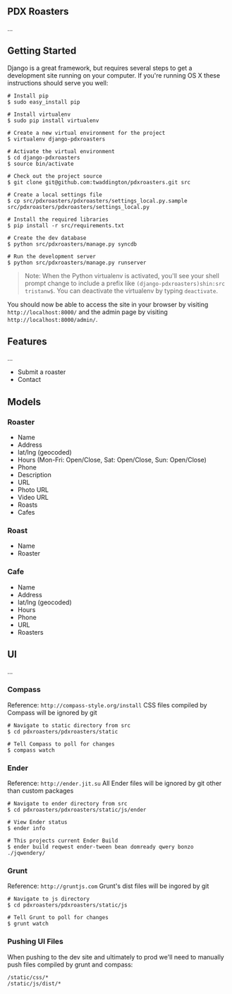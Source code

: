## PDX Roasters

...

## Getting Started

Django is a great framework, but requires several steps to get a development
site running on your computer. If you're running OS X these instructions should
serve you well:

    # Install pip
    $ sudo easy_install pip

    # Install virtualenv
    $ sudo pip install virtualenv

    # Create a new virtual environment for the project
    $ virtualenv django-pdxroasters

    # Activate the virtual environment
    $ cd django-pdxroasters
    $ source bin/activate

    # Check out the project source
    $ git clone git@github.com:twaddington/pdxroasters.git src

    # Create a local settings file
    $ cp src/pdxroasters/pdxroasters/settings_local.py.sample src/pdxroasters/pdxroasters/settings_local.py

    # Install the required libraries
    $ pip install -r src/requirements.txt

    # Create the dev database
    $ python src/pdxroasters/manage.py syncdb

    # Run the development server
    $ python src/pdxroasters/manage.py runserver

> Note: When the Python virtualenv is activated, you'll see your shell prompt
> change to include a prefix like `(django-pdxroasters)shin:src tristanw$`.
> You can deactivate the virtualenv by typing `deactivate`.

You should now be able to access the site in your browser by visiting
`http://localhost:8000/` and the admin page by visiting `http://localhost:8000/admin/`.

## Features

...

- Submit a roaster
- Contact

## Models

### Roaster

- Name
- Address
- lat/lng (geocoded)
- Hours (Mon-Fri: Open/Close, Sat: Open/Close, Sun: Open/Close)
- Phone
- Description
- URL
- Photo URL
- Video URL
- Roasts
- Cafes

### Roast

- Name
- Roaster

### Cafe

- Name
- Address
- lat/lng (geocoded)
- Hours
- Phone
- URL
- Roasters

## UI

...

### Compass

Reference: `http://compass-style.org/install`
CSS files compiled by Compass will be ignored by git

    # Navigate to static directory from src
    $ cd pdxroasters/pdxroasters/static
    
    # Tell Compass to poll for changes
    $ compass watch
    
### Ender

Reference: `http://ender.jit.su`
All Ender files will be ignored by git other than custom packages

    # Navigate to ender directory from src
    $ cd pdxroasters/pdxroasters/static/js/ender
    
    # View Ender status
    $ ender info
    
    # This projects current Ender Build
    $ ender build reqwest ender-tween bean domready qwery bonzo ./jqwendery/
    
### Grunt

Reference: `http://gruntjs.com`
Grunt's dist files will be ingored by git
    
    # Navigate to js directory
    $ cd pdxroasters/pdxroasters/static/js
    
    # Tell Grunt to poll for changes
    $ grunt watch

### Pushing UI Files

When pushing to the dev site and ultimately to prod we'll need to manually push files compiled by grunt and compass:

    /static/css/*
    /static/js/dist/*